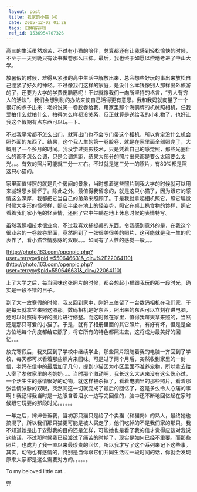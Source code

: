 ```yaml
---
 layout: post
 title: 我家的小猫（4）
 date: 2005-12-02 01:28
 tags: 旧博客存档
 ref_id: 1536954707326
---
```

高三的生活虽然艰苦，不过有小猫的陪伴，总算都还有让我感到轻松愉快的时候，不至于一天到晚只有读书做卷那么压抑。最后，我也终于如愿以偿地考进了中山大学。



放暑假的时候，难得从紧张的高中生活中解放出来，总会想些好玩的事出来放松自己绷紧了好久的神经。不过像我们这样的家庭，是没什么本钱像别人那样出外旅游的了，还要为大学的学费伤脑筋呢！不过就像我们一向所坚持的格言，“穷人有穷人的活法”，我们会想到别的办法来使自己活得更有意思。我和我妈就商量了一个很好的点子出来：老妈说买一卷胶卷给我，用家里那个海鸥牌的机械照相机，任我爱拍什么就拍什么，拍得怎么样都没关系，反正就算是送给我的小礼物了，也好让我这个假期有点东西可以玩一下。



不过我平常都不怎么出门，就算出门也不会专门带这个相机，所以肯定没什么机会照外面的东西了。结果，这个我人生的第一卷胶卷，就是在家里面全部照完了，大概用了一个多月的时间。我没学过摄影技术，只是凭着自己的感觉照，那些光圈什么的都不怎么会调，只是会调焦距，结果大部分的照片出来都是要么太暗要么太光。。。有效的照片可能就三分一左右。不过就是这三分一的照片，有80%都是照这只小猫的。



家里面值得照的就是几个房间的景象，当时想着这些照片到我大学的时候就可以用来减轻思乡情怀了。除此之外，最值得我留念的，就是这只小猫了，因为跟它的感情这么深厚，我都把它当自己的弟弟来照顾了。于是我就拿起相机照它，照它睡觉时候大字形的怪模样，照它半坐在地上的怪姿势，照它在桌上扒食物的馋样，照它看着我们家小龟的怪表情，还照了它中午躺在地上休息时候的表情特写。



虽然我照相技术很业余，不过我喜欢捕捉美的东西。令我感到意外的是，在我这个很业余的一卷胶卷里面，竟然照到了一张很美很美的照片，这可能就是我一生的代表作了，看小猫含情脉脉的双眼。。。如同有了人性的感觉一般。。。

[http://photo.163.com/openpic.php?user=terryoy&pid;=550646631&_dir=%2F22064110](http://photo.163.com/openpic.php?user=terryoy&pid=550646631&_dir=/22064110)

上了大学之后，每当回味这张照片的时候，都会想起小猫跟我玩的那一段时光，确实是一段不错的日子。



到了大一放寒假的时候，我又回到家中，刚好三伯留了一台数码相机在我们家，于是每天就拿它来照这照那。数码相机是好东西，照出来的东西可以立刻存进电脑，还可以对照得不好的图片进行修整。而这时候在家里，值得我每天拿来照的，当然还是那只可爱的小猫了。于是，就有了相册里面的其它照片，有好有坏，但是是全方位地每个角度都给它照了，将它所有的特色都照进去，这将成为最美好的回忆。。。



放完寒假后，我又回到了学校中继续学业，那些照片跟随着我的电脑一齐回到了学校，每天都可以看着那些照片来回味。可是过了两个月后，突然收到家里的一封信，老妈在信中的最后加了几句，提到小猫因为小区里面不准养宠物，所以拿去给人宰了孝敬家里的老奶奶。。。当时那个激动啊，我长这么大从来没有这么伤心过，一个活生生的感情很好的动物，就这样被杀掉了，看着电脑里的那些照片，看着那张含情脉脉的双眼，突然间这一切就变成了最后的回忆了，这是多么令人心痛的事啊！我记得我当时是一边眼含着泪水一边写完回信的，脑中还不断地回忆起在家时候跟它玩耍的那段时光。。。。。。



一年之后，婶婶告诉我，当初那只猫只是给了个卖猫（和猫肉）的熟人，最终她也搞混了，所以我们那只猫更可能是被人买走了，他们吃掉的不是我们家的那只。我不知道她是出于安慰我的目的还是怎样，可能她也是看了我的信才觉得应该对我说这些话，不过那时候我已经渡过了痛苦的时期了，现实是如何已经不重要。而那些照片，也成为了我一直以来最珍贵的回忆，所以我才写了这个系列来记下这些事。其实，动物也有感情的，特别是当你跟它们共同生活过一段时间的话，你就会发现原来大家都是这么需要对方的。。。。。。



To my beloved little cat...



完

